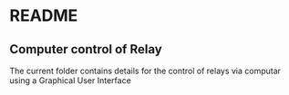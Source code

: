 # README

## Computer control of Relay

The current folder contains details for the control of relays via computar using a Graphical User Interface
